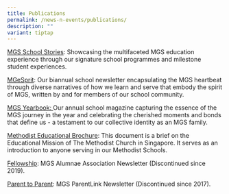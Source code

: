 ```yaml
---
title: Publications
permalink: /news-n-events/publications/
description: ""
variant: tiptap
---
```

<p><a href="https://drive.google.com/file/d/1zur6HwtFAtbFkJThie69p86bUwRu5wae/view" rel="noopener noreferrer nofollow" target="_blank">MGS School Stories</a>:
Showcasing the multifaceted MGS education experience through our signature
school programmes and milestone student experiences.</p>
<p><a href="https://drive.google.com/drive/folders/1BVg9mtfmCnEpBP_IUkV87lHZ9IGeqI6y?usp=sharing" rel="noopener noreferrer nofollow" target="_blank">MGeSprit</a>:&nbsp;Our
biannual school newsletter encapsulating the MGS heartbeat through diverse
narratives of how we learn and serve that embody the spirit of MGS, written
by and for members of our school community.</p>
<p><a href="https://drive.google.com/file/d/1l9EeEBBsN_16pM9XC5Jt0izYvGQP7sql/view?usp=sharing" rel="noopener noreferrer nofollow" target="_blank">MGS Yearbook: </a>Our
annual school magazine capturing the essence of the MGS journey in the
year and celebrating the cherished moments and bonds that define us - a
testament to our collective identity as an MGS family.</p>
<p><a href="https://drive.google.com/file/d/1FeIvsCiJWkjUL4XWbC6Lgb7inKpcKSQ-/view" rel="noopener noreferrer nofollow" target="_blank">Methodist Educational Brochure</a>:&nbsp;This
document is a brief on the Educational Mission of The Methodist Church
in Singapore. It serves as an introduction to anyone serving in our Methodist
Schools.</p>
<p><a href="https://drive.google.com/drive/folders/1xdqViZh2MGoXBva5c1Z5bMvEKShi5l_1?usp=sharing" rel="noopener noreferrer nofollow" target="_blank">Fellowship</a>:&nbsp;MGS
Alumnae Association&nbsp;Newsletter&nbsp;(Discontinued since 2019).</p>
<p><a href="https://drive.google.com/drive/folders/12rTK4ptv5TiQf8XPYzKJT-eT1QBJjf1p?usp=sharing" rel="noopener noreferrer nofollow" target="_blank">Parent to Parent</a>:
MGS ParentLink Newsletter (Discontinued since 2017).</p>